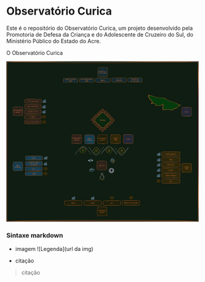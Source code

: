 # Observatório Curica
Este é o repositório do Observatório Curica, um projeto desenvolvido pela Promotoria de Defesa da Criança e do Adolescente de Cruzeiro do Sul, do Ministério Público do Estado do Acre.

O Observatório Curica 


![Diagrama](https://github.com/L-Honorato/OBS_Curica/blob/main/curica_DER_dark.png)

### Sintaxe markdown

* imagem
![Legenda](url da img)

* citação
> citação



